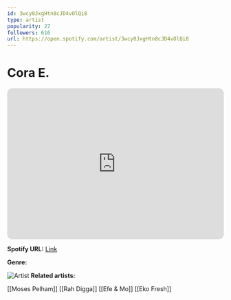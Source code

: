 ```yaml
---
id: 3wcy0JxgHtn8cJD4vOlQi8
type: artist
popularity: 27
followers: 616
url: https://open.spotify.com/artist/3wcy0JxgHtn8cJD4vOlQi8
---
```

# Cora E.

<iframe style="border-radius:12px" src="https://open.spotify.com/embed/artist/3wcy0JxgHtn8cJD4vOlQi8" width="100%" height="352" frameBorder="0" allowfullscreen="" allow="autoplay; clipboard-write; encrypted-media; fullscreen; picture-in-picture" loading="lazy"></iframe>

**Spotify URL:** [Link](https://open.spotify.com/artist/3wcy0JxgHtn8cJD4vOlQi8)

**Genre:** 

![Artist](https://i.scdn.co/image/ab6761610000e5ebcc6b6b296197a40f35345bc6)
**Related artists:**

[[Moses Pelham]]
[[Rah Digga]]
[[Efe & Mo]]
[[Eko Fresh]]
